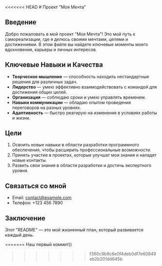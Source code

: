 <<<<<<< HEAD
﻿# Проект "Моя Мечта"

## Введение

Добро пожаловать в мой проект "Моя Мечта"! Это мой путь к самореализации, где я делюсь своими мечтами, целями и достижениями. В этом файле вы найдете ключевые моменты моего вдохновения, карьеры и личных интересов.

## Ключевые Навыки и Качества

- **Творческое мышление** — способность находить нестандартные решения для различных задач.
- **Лидерство** — умею эффективно взаимодействовать с командой для достижения общих целей.
- **Организация** — соблюдаю сроки и умею управлять временем.
- **Навыки коммуникации** — обладаю опытом проведения переговоров на разных уровнях.
- **Адаптивность** — быстро реагирую на изменения в условиях работы и жизни.

## Цели

1. Освоить новые навыки в области разработки программного обеспечения, чтобы расширить профессиональные возможности.
2. Принять участие в проектах, которые улучшат мои знания и наладят новые контакты.
3. Развить свои знания в области разработки и достичь экспертного уровня.

## Связаться со мной

- Email: contact@example.com
- Телефон: +123 456 7890

## Заключение

Этот "README" — это мой жизненный план, который развивается каждый день.

=======
Наш первый коммит))
>>>>>>> f360c9b9c6e0f4deb0df7e60849eb2b201dd645b
